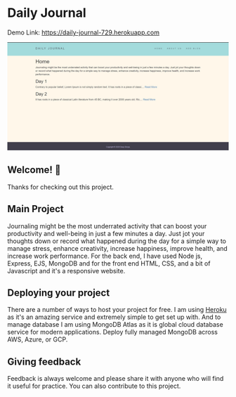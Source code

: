 # Daily Journal

Demo Link: https://daily-journal-729.herokuapp.com

![Design preview](public/images/ss.jpg)

## Welcome! 👋

Thanks for checking out this project.

## Main Project

Journaling might be the most underrated activity that can boost your productivity and well-being in just a few minutes a day. Just jot your thoughts down or record what happened during the day for a simple way to manage stress, enhance creativity, increase happiness, improve health, and increase work performance.
For the back end, I have used Node js, Express, EJS, MongoDB and for the front end HTML, CSS, and a bit of Javascript and it's a responsive website.


## Deploying your project

There are a number of ways to host your project for free. I am using [Heroku](https://heroku.com) as it's an amazing service and extremely simple to get set up with. And to manage database I am using MongoDB Atlas as it is global cloud database service for modern applications. Deploy fully managed MongoDB across AWS, Azure, or GCP.


## Giving feedback

Feedback is always welcome and please share it with anyone who will find it useful for practice.
You can also contribute to this project.
